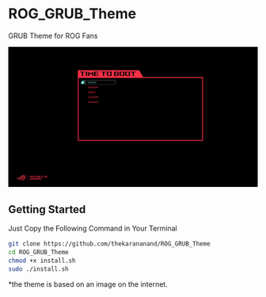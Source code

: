 # ROG_GRUB_Theme
GRUB Theme for ROG Fans

![preview.png](preview.png)

## Getting Started

Just Copy the Following Command in Your Terminal 

```bash
git clone https://github.com/thekarananand/ROG_GRUB_Theme
cd ROG_GRUB_Theme
chmod +x install.sh
sudo ./install.sh
```



*the theme is based on an image on the internet.
